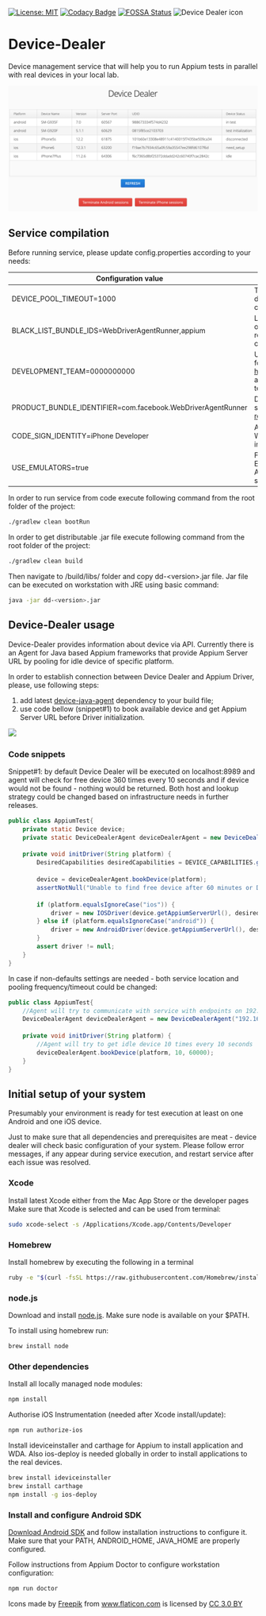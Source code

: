 [![License: MIT](https://img.shields.io/badge/License-MIT-yellow.svg)](https://opensource.org/licenses/MIT) [![Codacy Badge](https://api.codacy.com/project/badge/Grade/1da616b4ab1e4bce8e661925c19fd6cb)](https://www.codacy.com/app/chubej/Device-Dealer?utm_source=github.com&amp;utm_medium=referral&amp;utm_content=ochubey/Device-Dealer&amp;utm_campaign=Badge_Grade)
[![FOSSA Status](https://app.fossa.com/api/projects/git%2Bgithub.com%2Fochubey%2FDevice-Dealer.svg?type=small)](https://app.fossa.com/projects/git%2Bgithub.com%2Fochubey%2FDevice-Dealer?ref=badge_small)
![Device Dealer icon](https://raw.githubusercontent.com/ochubey/Device-Dealer/master/src/main/resources/device_dealer.png)
# Device-Dealer
Device management service that will help you to run Appium tests in parallel with real devices in your local lab.

![Device Dealer example screenshot](https://raw.githubusercontent.com/ochubey/Device-Dealer/master/src/main/resources/dd_example_screen.png)

## Service compilation
Before running service, please update config.properties according to your needs:

| Configuration value | Purpose |
| --- | --- |
|DEVICE_POOL_TIMEOUT=1000 | Time in milliseconds to check if device execution state has been changed |
|BLACK_LIST_BUNDLE_IDS=WebDriverAgentRunner,appium| List of comma separated bundle ids of application that need to be removed from the device after it was connected to service |
|DEVELOPMENT_TEAM=0000000000| Unique id of your team that could be found on https://developer.apple.com/account and needed for execution of Appium tests on real iOS devices. [read more].|
|PRODUCT_BUNDLE_IDENTIFIER=com.facebook.WebDriverAgentRunner| Default value of WDA bundle. In some cases need to be updated. [read more].|
|CODE_SIGN_IDENTITY=iPhone Developer| Another option that needed for WebDriverAgentRunner to be installed on iOS devices. [read more].|
|USE_EMULATORS=true | Flag will tell service if Android Emulators should be ignored during Android devices search in your system.|

In order to run service from code execute following command from the root folder of the project:
```sh 
./gradlew clean bootRun
``` 

In order to get distributable .jar file execute following command from the root folder of the project:
```sh
./gradlew clean build
```
Then navigate to /build/libs/ folder and copy dd-\<version>.jar file. Jar file can be executed on workstation with JRE using basic command:
```bash
java -jar dd-<version>.jar
```
## Device-Dealer usage
Device-Dealer provides information about device via API. Currently there is an Agent for Java based Appium frameworks that provide Appium Server URL by pooling for idle device of specific platform.

In order to establish connection between Device Dealer and Appium Driver, please, use following steps:
1. add latest [device-java-agent] dependency to your build file;
2. use code bellow (snippet#1) to book available device and get Appium Server URL before Driver initialization.

 [![](https://jitpack.io/v/org.bitbucket.ochubey/device-java-agent.svg)](https://jitpack.io/#org.bitbucket.ochubey/device-java-agent)

### Code snippets
Snippet#1: by default Device Dealer will be executed on localhost:8989 and agent will check for free device 360 times every 10 seconds and if device would not be found - nothing would be returned.
Both host and lookup strategy could be changed based on infrastructure needs in further releases.

```java
public class AppiumTest{
    private static Device device;
    private static DeviceDealerAgent deviceDealerAgent = new DeviceDealerAgent();
    
    private void initDriver(String platform) {
        DesiredCapabilities desiredCapabilities = DEVICE_CAPABILITIES.getDesiredCapabilities();
        
        device = deviceDealerAgent.bookDevice(platform);
        assertNotNull("Unable to find free device after 60 minutes or Device Dealer is unreachable", device);
    
        if (platform.equalsIgnoreCase("ios")) {
            driver = new IOSDriver(device.getAppiumServerUrl(), desiredCapabilities) {};
        } else if (platform.equalsIgnoreCase("android")) {
            driver = new AndroidDriver(device.getAppiumServerUrl(), desiredCapabilities) {};
        }
        assert driver != null;
    }
}
```

In case if non-defaults settings are needed - both service location and pooling frequency/timeout could be changed:
```java
public class AppiumTest{
    //Agent will try to communicate with service with endpoints on 192.168.1.1:9999
    DeviceDealerAgent deviceDealerAgent = new DeviceDealerAgent("192.168.1.1", 9999);
    
    private void initDriver(String platform) {
        //Agent will try to get idle device 10 times every 10 seconds
        deviceDealerAgent.bookDevice(platform, 10, 60000);
    }
}
``` 

## Initial setup of your system
Presumably your environment is ready for test execution at least on one Android and one iOS device.

Just to make sure that all dependencies and prerequisites are meat - device dealer will check basic configuration of your system. Please follow error messages, if any appear during service execution, and restart service after each issue was resolved.  

### Xcode
Install latest Xcode either from the Mac App Store or the developer pages
Make sure that Xcode is selected and can be used from terminal:
```sh
sudo xcode-select -s /Applications/Xcode.app/Contents/Developer
```
### Homebrew
Install homebrew by executing the following in a terminal
```sh
ruby -e "$(curl -fsSL https://raw.githubusercontent.com/Homebrew/install/master/install)"
```
### node.js
Download and install [node.js]. Make sure node is available on your $PATH.

To install using homebrew run:
```sh
brew install node
```
### Other dependencies
Install all locally managed node modules:
```sh
npm install
```
Authorise iOS Instrumentation (needed after Xcode install/update):
```sh
npm run authorize-ios
```
Install ideviceinstaller and carthage for Appium to install application and WDA. Also ios-deploy is needed globally in order to install applications to the real devices.
```sh
brew install ideviceinstaller
brew install carthage
npm install -g ios-deploy
```
### Install and configure Android SDK
[Download Android SDK] and follow installation instructions to configure it.
Make sure that your PATH, ANDROID_HOME, JAVA_HOME are properly configured.

Follow instructions from Appium Doctor to configure workstation configuration:
```sh
npm run doctor
```

<div>Icons made by <a href="http://www.freepik.com" title="Freepik">Freepik</a> from <a href="https://www.flaticon.com/" title="Flaticon">www.flaticon.com</a> is licensed by <a href="http://creativecommons.org/licenses/by/3.0/" title="Creative Commons BY 3.0" target="_blank">CC 3.0 BY</a></div>

[node.js]:http://nodejs.org/download/
[Download Android SDK]:http://developer.android.com/sdk/installing/index.html
[device-java-agent]:https://jitpack.io/#org.bitbucket.ochubey/device-java-agent
[read more]:http://appium.io/docs/en/drivers/ios-xcuitest-real-devices/
